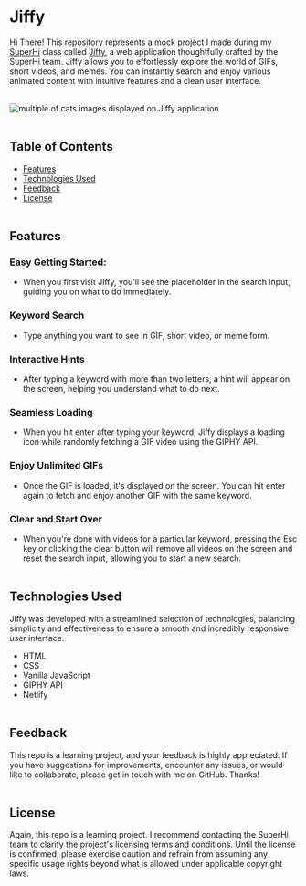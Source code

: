 # Jiffy

Hi There! This repository represents a mock project I made during my [SuperHi](https://www.superhi.com/) class called [Jiffy](https://sutheedev-jiffy.netlify.app/), a web application thoughtfully crafted by the SuperHi team. Jiffy allows you to effortlessly explore the world of GIFs, short videos, and memes. You can instantly search and enjoy various animated content with intuitive features and a clean user interface. <br><br>

![multiple of cats images displayed on Jiffy application](https://res.cloudinary.com/dnc7potxo/image/upload/v1696415527/ReadMe-Images/Jiffy/Screen_Shot_2566-10-04_at_17.29.45_vsnqit.png) <br><br>

## Table of Contents

- [Features](#features)
- [Technologies Used](#technologies)
- [Feedback](#suggesstion)
- [License](#license) <br><br>

## Features <a name='features'></a>

### Easy Getting Started:

- When you first visit Jiffy, you'll see the placeholder in the search input, guiding you on what to do immediately.

### Keyword Search

- Type anything you want to see in GIF, short video, or meme form.

### Interactive Hints

- After typing a keyword with more than two letters, a hint will appear on the screen, helping you understand what to do next.

### Seamless Loading

- When you hit enter after typing your keyword, Jiffy displays a loading icon while randomly fetching a GIF video using the GIPHY API.

### Enjoy Unlimited GIFs

- Once the GIF is loaded, it's displayed on the screen. You can hit enter again to fetch and enjoy another GIF with the same keyword.

### Clear and Start Over

- When you're done with videos for a particular keyword, pressing the Esc key or clicking the clear button will remove all videos on the screen and reset the search input, allowing you to start a new search. <br><br>

## Technologies Used <a name='technologies'></a>

Jiffy was developed with a streamlined selection of technologies, balancing simplicity and effectiveness to ensure a smooth and incredibly responsive user interface.

- HTML
- CSS
- Vanilla JavaScript
- GIPHY API
- Netlify <br><br>

## Feedback <a name='suggesstion'></a>

This repo is a learning project, and your feedback is highly appreciated. If you have suggestions for improvements, encounter any issues, or would like to collaborate, please get in touch with me on GitHub. Thanks! <br><br>

## License <a name='license'></a>

Again, this repo is a learning project. I recommend contacting the SuperHi team to clarify the project's licensing terms and conditions. Until the license is confirmed, please exercise caution and refrain from assuming any specific usage rights beyond what is allowed under applicable copyright laws.
